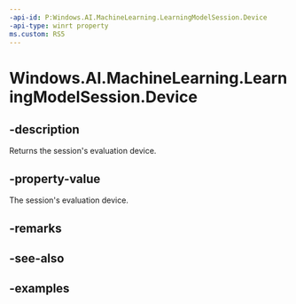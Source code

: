 ```yaml
---
-api-id: P:Windows.AI.MachineLearning.LearningModelSession.Device
-api-type: winrt property
ms.custom: RS5
---
```


<!-- Property syntax.
public LearningModelDevice Device { get; }
-->

# Windows.AI.MachineLearning.LearningModelSession.Device

## -description
Returns the session's evaluation device.

## -property-value
The session's evaluation device.

## -remarks

## -see-also

## -examples
